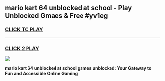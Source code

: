 
## mario kart 64 unblocked at school - Play Unblocked Gmaes & Free #yv1eg
<h3>
<a href="https://news.freeplayer.one?title=mario_kart_64_unblocked_at_school&ref=26F">CLICK TO PLAY</a></h3>
<hr>

<h3>
<a href="https://news.freeplayer.one?title=mario_kart_64_unblocked_at_school&ref=26F">CLICK 2 PLAY</a>
  
</h3>

<a href="https://news.freeplayer.one?title=mario_kart_64_unblocked_at_school&ref=26F/"><img src="https://clearcache.store/games.png"></a>


**mario kart 64 unblocked at school games unblocked: Your Gateway to Fun and Accessible Online Gaming**
